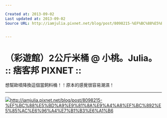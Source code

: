 ```yaml
---

Created at: 2013-09-02
Last updated at: 2013-09-02
Source URL: http://iamjulia.pixnet.net/blog/post/8098215-%EF%BC%88%E5%BD%A9%E9%81%8A%E9%A4%A8%EF%BC%892%E5%85%AC%E6%96%A4%E7%B1%B3%E6%A1%B6


---
```


# （彩遊館）2公斤米桶 @ 小桃。Julia。 :: 痞客邦 PIXNET ::


想幫歐噴降換這個當飼料桶！！原本的感覺很容易潮濕！

* * *

![](http://iamjulia.pixnet.net/favicon.ico)<http://iamjulia.pixnet.net/blog/post/8098215-%EF%BC%88%E5%BD%A9%E9%81%8A%E9%A4%A8%EF%BC%892%E5%85%AC%E6%96%A4%E7%B1%B3%E6%A1%B6>

